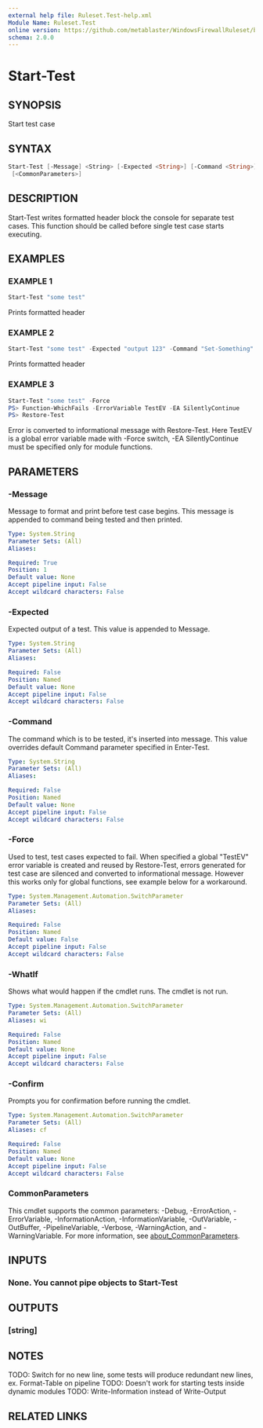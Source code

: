 ```yaml
---
external help file: Ruleset.Test-help.xml
Module Name: Ruleset.Test
online version: https://github.com/metablaster/WindowsFirewallRuleset/blob/master/Modules/Ruleset.Test/Help/en-US/Start-Test.md
schema: 2.0.0
---
```


# Start-Test

## SYNOPSIS

Start test case

## SYNTAX

```powershell
Start-Test [-Message] <String> [-Expected <String>] [-Command <String>] [-Force] [-WhatIf] [-Confirm]
 [<CommonParameters>]
```

## DESCRIPTION

Start-Test writes formatted header block the console for separate test cases.
This function should be called before single test case starts executing.

## EXAMPLES

### EXAMPLE 1

```powershell
Start-Test "some test"
```

Prints formatted header

### EXAMPLE 2

```powershell
Start-Test "some test" -Expected "output 123" -Command "Set-Something"
```

Prints formatted header

### EXAMPLE 3

```powershell
Start-Test "some test" -Force
PS> Function-WhichFails -ErrorVariable TestEV -EA SilentlyContinue
PS> Restore-Test
```

Error is converted to informational message with Restore-Test.
Here TestEV is a global error variable made with -Force switch, -EA SilentlyContinue must
be specified only for module functions.

## PARAMETERS

### -Message

Message to format and print before test case begins.
This message is appended to command being tested and then printed.

```yaml
Type: System.String
Parameter Sets: (All)
Aliases:

Required: True
Position: 1
Default value: None
Accept pipeline input: False
Accept wildcard characters: False
```

### -Expected

Expected output of a test.
This value is appended to Message.

```yaml
Type: System.String
Parameter Sets: (All)
Aliases:

Required: False
Position: Named
Default value: None
Accept pipeline input: False
Accept wildcard characters: False
```

### -Command

The command which is to be tested, it's inserted into message.
This value overrides default Command parameter specified in Enter-Test.

```yaml
Type: System.String
Parameter Sets: (All)
Aliases:

Required: False
Position: Named
Default value: None
Accept pipeline input: False
Accept wildcard characters: False
```

### -Force

Used to test, test cases expected to fail.
When specified a global "TestEV" error variable is created and reused by Restore-Test,
errors generated for test case are silenced and converted to informational message.
However this works only for global functions, see example below for a workaround.

```yaml
Type: System.Management.Automation.SwitchParameter
Parameter Sets: (All)
Aliases:

Required: False
Position: Named
Default value: False
Accept pipeline input: False
Accept wildcard characters: False
```

### -WhatIf

Shows what would happen if the cmdlet runs.
The cmdlet is not run.

```yaml
Type: System.Management.Automation.SwitchParameter
Parameter Sets: (All)
Aliases: wi

Required: False
Position: Named
Default value: None
Accept pipeline input: False
Accept wildcard characters: False
```

### -Confirm

Prompts you for confirmation before running the cmdlet.

```yaml
Type: System.Management.Automation.SwitchParameter
Parameter Sets: (All)
Aliases: cf

Required: False
Position: Named
Default value: None
Accept pipeline input: False
Accept wildcard characters: False
```

### CommonParameters

This cmdlet supports the common parameters: -Debug, -ErrorAction, -ErrorVariable, -InformationAction, -InformationVariable, -OutVariable, -OutBuffer, -PipelineVariable, -Verbose, -WarningAction, and -WarningVariable. For more information, see [about_CommonParameters](http://go.microsoft.com/fwlink/?LinkID=113216).

## INPUTS

### None. You cannot pipe objects to Start-Test

## OUTPUTS

### [string]

## NOTES

TODO: Switch for no new line, some tests will produce redundant new lines, ex.
Format-Table on pipeline
TODO: Doesn't work for starting tests inside dynamic modules
TODO: Write-Information instead of Write-Output

## RELATED LINKS
